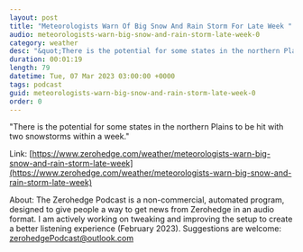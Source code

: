 ```yaml
---
layout: post
title: "Meteorologists Warn Of Big Snow And Rain Storm For Late Week "
audio: meteorologists-warn-big-snow-and-rain-storm-late-week-0
category: weather
desc: "&quot;There is the potential for some states in the northern Plains to be hit with two snowstorms within a week.&quot; "
duration: 00:01:19
length: 79
datetime: Tue, 07 Mar 2023 03:00:00 +0000
tags: podcast
guid: meteorologists-warn-big-snow-and-rain-storm-late-week-0
order: 0
---
```

&quot;There is the potential for some states in the northern Plains to be hit with two snowstorms within a week.&quot; 

Link: [https://www.zerohedge.com/weather/meteorologists-warn-big-snow-and-rain-storm-late-week](https://www.zerohedge.com/weather/meteorologists-warn-big-snow-and-rain-storm-late-week)

About: The Zerohedge Podcast is a non-commercial, automated program, designed to give people a way to get news from Zerohedge in an audio format.  I am actively working on tweaking and improving the setup to create a better listening experience (February 2023).  Suggestions are welcome: [zerohedgePodcast@outlook.com](mailto:zerohedgePodcast@outlook.com)